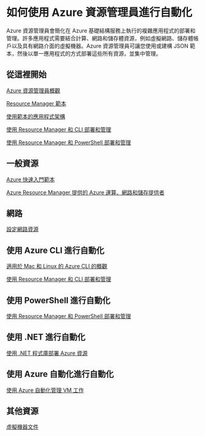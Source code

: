 <properties 
	pageTitle="如何使用 Azure 資源管理員進行自動化" 
	description="取得指向如何使用 Azure 資源管理員將虛擬機器自動化的主題的連結。" 
	services="virtual-machines" 
	documentationCenter="" 
	authors="JoeDavies-MSFT" 
	manager="timlt" 
	editor=""
	tags="azure-resource-manager"/>

<tags 
	ms.service="virtual-machines" 
	ms.workload="infrastructure-services" 
	ms.tgt_pltfrm="na" 
	ms.devlang="na" 
	ms.topic="article" 
	ms.date="06/12/2015" 
	ms.author="josephd"/>

# 如何使用 Azure 資源管理員進行自動化

Azure 資源管理員會簡化在 Azure 基礎結構服務上執行的複雜應用程式的部署和管理。許多應用程式需要結合計算、網路和儲存體資源，例如虛擬網路、儲存體帳戶以及具有網路介面的虛擬機器。Azure 資源管理員可讓您使用或建構 JSON 範本，然後以單一應用程式的方式部署這些所有資源，並集中管理。

## 從這裡開始

[Azure 資源管理員概觀](../resource-group-overview.md)

[Resource Manager 範本](http://go.microsoft.com/fwlink/p/?linkid=536445&clcid=0x409)

[使用範本的應用程式架構](virtual-machines-app-frameworks.md)

[使用 Resource Manager 和 CLI 部署和管理](http://go.microsoft.com/fwlink/p/?linkid=534868&clcid=0x409)

[使用 Resource Manager 和 PowerShell 部署和管理](virtual-machines-deploy-rmtemplates-powershell.md)

## 一般資源

[Azure 快速入門範本](http://azure.microsoft.com/documentation/templates/)

[Azure Resource Manager 提供的 Azure 運算、網路和儲存提供者](virtual-machines-azurerm-versus-azuresm.md)


## 網路

[設定網路資源](http://go.microsoft.com/fwlink/p/?linkid=534943&clcid=0x409)


## 使用 Azure CLI 進行自動化

[適用於 Mac 和 Linux 的 Azure CLI 的概觀](xplat-cli-azure-resource-manager.md)

[使用 Resource Manager 和 CLI 部署和管理](http://go.microsoft.com/fwlink/p/?linkid=534868&clcid=0x409)

## 使用 PowerShell 進行自動化

[使用 Resource Manager 和 PowerShell 部署和管理](virtual-machines-deploy-rmtemplates-powershell.md)


## 使用 .NET 進行自動化

[使用 .NET 程式庫部署 Azure 資源](virtual-machines-arm-deployment.md)
   
## 使用 Azure 自動化進行自動化

[使用 Azure 自動化管理 VM 工作](automation-manage-virtual-machines.md)



## 其他資源

[虛擬機器文件](http://azure.microsoft.com/documentation/services/virtual-machines/)

 

<!---HONumber=58-->